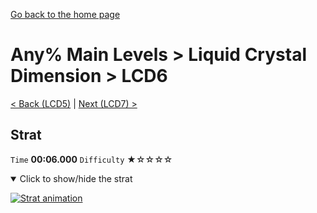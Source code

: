 [Go back to the home page](https://github.com/Doublevil/scbspeedrun)

# Any% Main Levels > Liquid Crystal Dimension > LCD6

[< Back (LCD5)](https://github.com/Doublevil/scbspeedrun/blob/main/levels/any_ml/LCD/LCD5.md) | [Next (LCD7) >](https://github.com/Doublevil/scbspeedrun/blob/main/levels/any_ml/LCD/LCD7.md)

## Strat

`Time` **00:06.000** `Difficulty` ★☆☆☆☆
<details open>
  <summary>Click to show/hide the strat</summary>

  [![Strat animation](https://github.com/Doublevil/scbspeedrun/blob/main/media/levels/LCD/LCD6_Strat.webp)](https://github.com/Doublevil/scbspeedrun/blob/main/media/levels/LCD/LCD6_Strat.mp4?raw=true)
</details>
